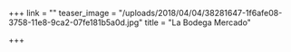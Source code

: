 +++
link = ""
teaser_image = "/uploads/2018/04/04/38281647-1f6afe08-3758-11e8-9ca2-07fe181b5a0d.jpg"
title = "La Bodega Mercado"

+++
